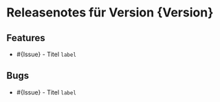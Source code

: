 # Releasenotes für Version {Version}

## Features

* #{Issue} - Titel `label`

## Bugs

* #{Issue} - Titel `label`